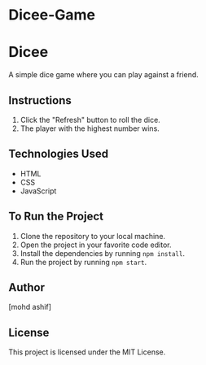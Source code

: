 # Dicee-Game
# Dicee

A simple dice game where you can play against a friend.

## Instructions

1. Click the "Refresh" button to roll the dice.
2. The player with the highest number wins.

## Technologies Used

* HTML
* CSS
* JavaScript

## To Run the Project

1. Clone the repository to your local machine.
2. Open the project in your favorite code editor.
3. Install the dependencies by running `npm install`.
4. Run the project by running `npm start`.

## Author

[mohd ashif]

## License

This project is licensed under the MIT License.

